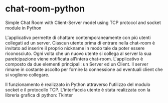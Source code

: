 # chat-room-python
Simple Chat Room with Client-Server model using TCP protocol and socket module in Python

L'applicativo permette di chattare contemporaneamente con più utenti collegati ad un server. Ciascun utente prima di entrare nella chat-room è invitato ad 
inserire il proprio nickname in modo tale da poter essere riconosciuto. Ogni volta che un nuovo utente si collega al server la sua paretcipazione viene notificata 
all'intera chat-room. L'applicativo è composto da due elementi principali: un Server ed un Client. 
Il server rimane in costante ascolto per fornire la connessione ad eventuali client che si vogliono collegare.

Il funzionamento è realizzato in Python attraverso l'utilizzo del modulo socket e il protocollo TCP.
L'interfaccia utente è stata realizzata con la libreria grafica di python: Tkinter

